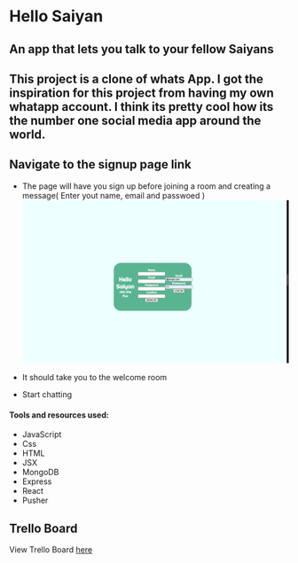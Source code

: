 # Hello Saiyan

## An app that lets you talk to your fellow Saiyans

## This project is a clone of whats App. I got the inspiration for this project from having my own whatapp account. I think  its pretty cool how its the number one social media app around the world.

## Navigate to the signup page link

* The page will have you sign up before joining a room and creating a message( Enter yout name, email and passwoed )
![alt text](img/Hello.png)

* It should take you to the welcome room

* Start chatting

#### Tools and resources used:
- JavaScript
- Css
- HTML
- JSX
- MongoDB
- Express
- React
- Pusher

## Trello Board
<p>View Trello Board
<a href="https://trello.com/b/W4tpO8cX/hello-saiyan">here</a>
</p>
